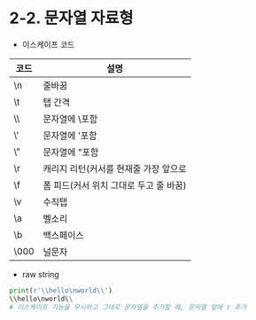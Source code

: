 # 2-2. 문자열 자료형
* 이스케이프 코드

|코드|설명|
|---|---|
|\n|줄바꿈|
|\t|탭 간격|
|\\\\ |문자열에 \포함|
|\\\'|문자열에 '포함|
|\\\"|문자열에 "포함|
|\r|캐리지 리턴(커서를 현재줄 가장 앞으로|
|\f|폼 피드(커서 위치 그대로 두고 줄 바꿈)|
|\v|수직탭|
|\a|벨소리|
|\b|백스페이스|
|\000|널문자|

* raw string
```python
print(r'\\hello\nworld\\')
\\hello\nworld\\
# 이스케이프 기능을 무시하고 그대로 문자열을 추가할 때, 문자열 앞에 r 추가
```